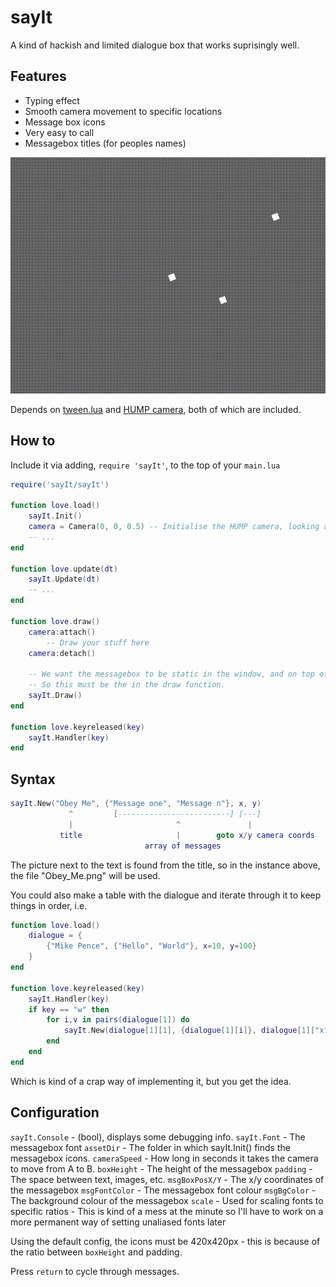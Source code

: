 # sayIt

A kind of hackish and limited dialogue box that works suprisingly well.

## Features

- Typing effect
- Smooth camera movement to specific locations
- Message box icons
- Very easy to call
- Messagebox titles (for peoples names)

![Preview of sayIt.lua](preview.gif)

Depends on [tween.lua]() and [HUMP camera](), both of which are included.

## How to

Include it via adding, `require 'sayIt'`, to the top of your `main.lua`

```lua
require('sayIt/sayIt')

function love.load()
	sayIt.Init()
    camera = Camera(0, 0, 0.5) -- Initialise the HUMP camera, looking at 0,0 scale 0.5
	-- ...
end

function love.update(dt)
	sayIt.Update(dt)
	-- ...
end

function love.draw()
    camera:attach()
    	-- Draw your stuff here
    camera:detach()

    -- We want the messagebox to be static in the window, and on top of everythin
    -- So this must be the in the draw function.
	sayIt.Draw()
end

function love.keyreleased(key)
	sayIt.Handler(key)
end
```

## Syntax

```lua
sayIt.New("Obey Me", {"Message one", "Message n"}, x, y)
             ^         [-------------------------] [---]
             |                       ^               |
           title                     |        goto x/y camera coords
                              array of messages

```

The picture next to the text is found from the title, so in the instance above, the file "Obey_Me.png" will be used.

You could also make a table with the dialogue and iterate through it to keep things in order, i.e.

```lua
function love.load()
	dialogue = {
		{"Mike Pence", {"Hello", "World"}, x=10, y=100}
	}
end

function love.keyreleased(key)
	sayIt.Handler(key)
	if key == "w" then
		for i,v in pairs(dialogue[1]) do
			sayIt.New(dialogue[1][1], {dialogue[1][i]}, dialogue[1]["x"], dialogue[1]["y"])
		end
	end
end
```

Which is kind of a crap way of implementing it, but you get the idea.

## Configuration

`sayIt.Console` - (bool), displays some debugging info.
`sayIt.Font` - The messagebox font
`assetDir` - The folder in which sayIt.Init() finds the messagebox icons.
`cameraSpeed` - How long in seconds it takes the camera to move from A to B.
`boxHeight` - The height of the messagebox
`padding` - The space between text, images, etc.
`msgBoxPosX/Y` - The x/y coordinates of the messagebox
`msgFontColor` - The messagebox font colour
`msgBgColor` - The background colour of the messagebox
`scale` - Used for scaling fonts to specific ratios - This is kind of a mess at the minute so I'll have to work on a more permanent way of setting unaliased fonts later

Using the default config, the icons must be 420x420px - this is because of the ratio between `boxHeight` and padding.

Press `return` to cycle through messages.